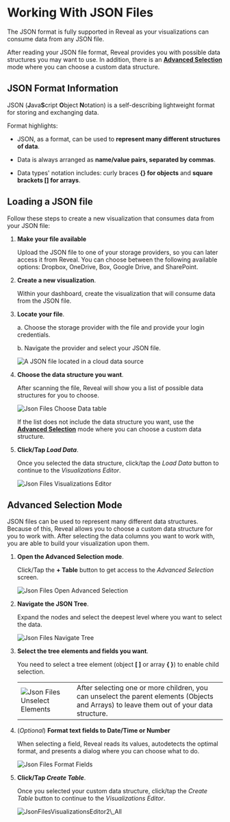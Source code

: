 # Working With JSON Files

The JSON format is fully supported in Reveal as your visualizations can
consume data from any JSON file.

After reading your JSON file format, Reveal provides you with possible
data structures you may want to use. In addition, there is an
[**Advanced Selection**](#json-advanced-selection) mode where you can
choose a custom data structure.

## JSON Format Information

JSON (**J**ava**S**cript **O**bject **N**otation) is a self-describing
lightweight format for storing and exchanging data.

Format highlights:

  - JSON, as a format, can be used to **represent many different
    structures of data**.

  - Data is always arranged as **name/value pairs, separated by
    commas**.

  - Data types' notation includes: curly braces **{} for objects** and
    **square brackets \[\] for arrays**.

## Loading a JSON file

Follow these steps to create a new visualization that consumes data from
your JSON file:

1.  **Make your file available**

    Upload the JSON file to one of your storage providers, so you can
    later access it from Reveal. You can choose between the following
    available options: Dropbox, OneDrive, Box, Google Drive, and
    SharePoint.

2.  **Create a new visualization**.

    Within your dashboard, create the visualization that will consume
    data from the JSON file.

3.  **Locate your file**.

    a.  Choose the storage provider with the file and provide your login credentials.

    b.  Navigate the provider and select your JSON file.

    <img src="images/json-files-locate-file.png" alt="A JSON file located in a cloud data source" class="responsive-img"/>

4.  **Choose the data structure you want**.

    After scanning the file, Reveal will show you a list of possible
    data structures for you to choose.

    <img src="images/json-files-choose-data-structure.png" alt="Json Files Choose Data table" class="responsive-img"/>

    If the list does not include the data structure you want, use the
    [**Advanced Selection**](#json-advanced-selection) mode where you
    can choose a custom data structure.

5.  **Click/Tap *Load Data***.

    Once you selected the data structure, click/tap the *Load Data*
    button to continue to the *Visualizations Editor*.

    <img src="images/JsonFilesVisualizationsEditor_All.png" alt="Json Files Visualizations Editor" class="responsive-img"/>

<a name='json-advanced-selection'></a>
## Advanced Selection Mode

JSON files can be used to represent many different data structures.
Because of this, Reveal allows you to choose a custom data structure for
you to work with. After selecting the data columns you want to work
with, you are able to build your visualization upon them.

1.  **Open the Advanced Selection mode**.

    Click/Tap the **+ Table** button to get access to the *Advanced Selection*
    screen.

    <img src="images/json-files-open-advanced-selection.png" alt="Json Files Open Advanced Selection" class="responsive-img"/>

2.  **Navigate the JSON Tree**.

    Expand the nodes and select the deepest level where you want to
    select the data.

    <img src="images/json-files-navigate-tree.png" alt="Json Files Navigate Tree" class="responsive-img"/>

3.  **Select the tree elements and fields you want**.

    You need to select a tree element (object **[ ]** or array **{ }**)
    to enable child selection.

    |                                                                             |                                                                                                                                           |
    | --------------------------------------------------------------------------- | ----------------------------------------------------------------------------------------------------------------------------------------- |
    | <img src="images/json-files-unselect-elements.png" alt="Json Files Unselect Elements" class="responsive-img"/> | After selecting one or more children, you can unselect the parent elements (Objects and Arrays) to leave them out of your data structure. |


4.  (*Optional*) **Format text fields to Date/Time or Number**

    When selecting a field, Reveal reads its values, autodetects the
    optimal format, and presents a dialog where you can choose what to
    do.

    <img src="images/json-files-format-fields.png" alt="Json Files Format Fields" class="responsive-img"/>

5.  **Click/Tap *Create Table***.

    Once you selected your custom data structure, click/tap the *Create
    Table* button to continue to the *Visualizations Editor*.

    <img src="images/json-files-visualizations-editor2.png" alt="JsonFilesVisualizationsEditor2\_All" class="responsive-img"/>
